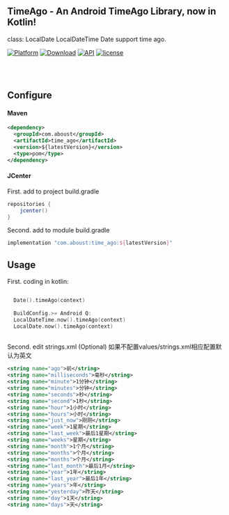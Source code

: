 ## TimeAgo - An Android TimeAgo Library, now in Kotlin!

class: LocalDate LocalDateTime Date support time ago.
 


[![Platform](https://img.shields.io/badge/platform-android-green.svg)](http://developer.android.com/index.html)
[![Download](https://api.bintray.com/packages/aboust/android/time_ago/images/download.svg)](https://bintray.com/aboust/android/time_ago/_latestVersion)
[![API](https://img.shields.io/badge/API-14%2B-orange.svg?style=flat)](https://img.shields.io/github/license/cyzaoj/TimeAgo) 
[![license](https://img.shields.io/github/license/cyzaoj/TimeAgo)](https://img.shields.io/github/license/cyzaoj/TimeAgo) 



<BR>
<BR>

## Configure

#### Maven
```xml
<dependency>
  <groupId>com.aboust</groupId>
  <artifactId>time_ago</artifactId>
  <version>${latestVersion}</version>
  <type>pom</type>
</dependency>
```

#### JCenter

First. add to project build.gradle

``` gradle
repositories {
    jcenter()
}
```

Second. add to module build.gradle

```gradle
implementation "com.aboust:time_ago:${latestVersion}"
```

## Usage


First. coding in kotlin:

``` kotlin

  Date().timeAgo(context)
  
  BuildConfig.>= Android Q:
  LocalDateTime.now().timeAgo(context)
  LocalDate.now().timeAgo(context)
        
```

Second. edit strings.xml
(Optional)  如果不配置values/strings.xml相应配置默认为英文
  
```xml
<string name="ago">前</string>
<string name="milliseconds">毫秒</string>
<string name="minute">1分钟</string>
<string name="minutes">分钟</string>
<string name="seconds">秒</string>
<string name="second">1秒</string>
<string name="hour">1小时</string>
<string name="hours">小时</string>
<string name="just_now">刚刚</string>
<string name="week">1星期</string>
<string name="last_week">最后1星期</string>
<string name="weeks">星期</string>
<string name="month">1个月</string>
<string name="months">个月</string>
<string name="months">个月</string>
<string name="last_month">最后1月</string>
<string name="year">1年</string>
<string name="last_year">最后1年</string>
<string name="years">年</string>
<string name="yesterday">昨天</string>
<string name="day">1天</string>
<string name="days">天</string>
```

